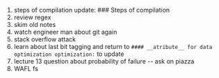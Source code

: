 1. steps of compilation update: ### Steps of compilation
2. review regex 
3. skim old notes
4. watch engineer man about git again
5. stack overflow attack
6. learn about last bit tagging and return to `#### __atribute__ for data optimization optimization:` to update
7. lecture 13 question about probability of failure -- ask on piazza
8. WAFL fs